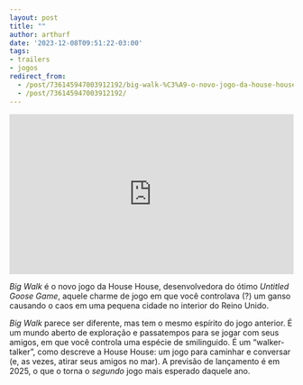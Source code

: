 ```yaml
---
layout: post
title: ""
author: arthurf
date: '2023-12-08T09:51:22-03:00'
tags:
- trailers
- jogos
redirect_from: 
  - /post/736145947003912192/big-walk-%C3%A9-o-novo-jogo-da-house-house
  - /post/736145947003912192/
---
```

<iframe style="width: 100%; height: auto; aspect-ratio: 16 / 9;" src="https://www.youtube.com/embed/vyQPc1i4Rpo?feature=oembed&amp;enablejsapi=1&amp;origin=https://safe.txmblr.com&amp;wmode=opaque" frameborder="0" allow="accelerometer; autoplay; clipboard-write; encrypted-media; gyroscope; picture-in-picture; web-share" allowfullscreen title="Big Walk - Reveal Trailer"></iframe>

_Big Walk_ é o novo jogo da House House, desenvolvedora do ótimo _Untitled Goose Game_, aquele charme de jogo em que você controlava (?) um ganso causando o caos em uma pequena cidade no interior do Reino Unido.

_Big Walk_ parece ser diferente, mas tem o mesmo espírito do jogo anterior. É um mundo aberto de exploração e passatempos para se jogar com seus amigos, em que você controla uma espécie de smilinguido. É um “walker-talker”, como descreve a House House: um jogo para caminhar e conversar (e, as vezes, atirar seus amigos no mar). A previsão de lançamento é em 2025, o que o torna o _segundo_ jogo mais esperado daquele ano.

